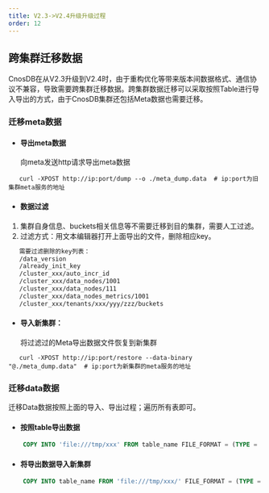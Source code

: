 ```yaml
---
title: V2.3->V2.4升级升级过程
order: 12
---
```

## 跨集群迁移数据
CnosDB在从V2.3升级到V2.4时，由于重构优化等带来版本间数据格式、通信协议不兼容，导致需要跨集群迁移数据。跨集群数据迁移可以采取按照Table进行导入导出的方式，由于CnosDB集群还包括Meta数据也需要迁移。

### 迁移meta数据

- #### 导出meta数据
    向meta发送http请求导出meta数据

```shell
   curl -XPOST http://ip:port/dump --o ./meta_dump.data  # ip:port为旧集群meta服务的地址
```

- #### 数据过滤
1. 集群自身信息、buckets相关信息等不需要迁移到目的集群，需要人工过滤。
2. 过滤方式：用文本编辑器打开上面导出的文件，删除相应key。

```txt
   需要过滤删除的key列表：
   /data_version
   /already_init_key
   /cluster_xxx/auto_incr_id
   /cluster_xxx/data_nodes/1001
   /cluster_xxx/data_nodes/111
   /cluster_xxx/data_nodes_metrics/1001
   /cluster_xxx/tenants/xxx/yyy/zzz/buckets
```
- #### 导入新集群：
  将过滤过的Meta导出数据文件恢复到新集群

```shell
   curl -XPOST http://ip:port/restore --data-binary "@./meta_dump.data"  # ip:port为新集群的meta服务的地址
```

### 迁移data数据
迁移Data数据按照上面的导入、导出过程；遍历所有表即可。

- #### 按照table导出数据

```sql
    COPY INTO 'file:///tmp/xxx' FROM table_name FILE_FORMAT = (TYPE = 'PARQUET');
```

- #### 将导出数据导入新集群

```sql
    COPY INTO table_name FROM 'file:///tmp/xxx/' FILE_FORMAT = (TYPE = 'PARQUET', DELIMITER = ',');
```

